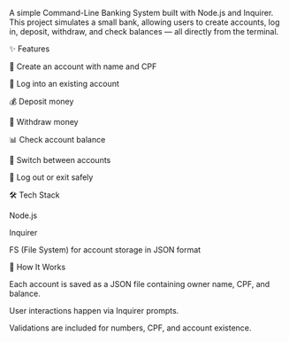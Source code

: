 A simple Command-Line Banking System built with Node.js and Inquirer.
This project simulates a small bank, allowing users to create accounts, log in, deposit, withdraw, and check balances — all directly from the terminal.

✨ Features

📌 Create an account with name and CPF

🔑 Log into an existing account

💰 Deposit money

💸 Withdraw money

📊 Check account balance

🔄 Switch between accounts

🚪 Log out or exit safely

🛠️ Tech Stack

Node.js

Inquirer

FS (File System)
 for account storage in JSON format

📂 How It Works

Each account is saved as a JSON file containing owner name, CPF, and balance.

User interactions happen via Inquirer prompts.

Validations are included for numbers, CPF, and account existence.